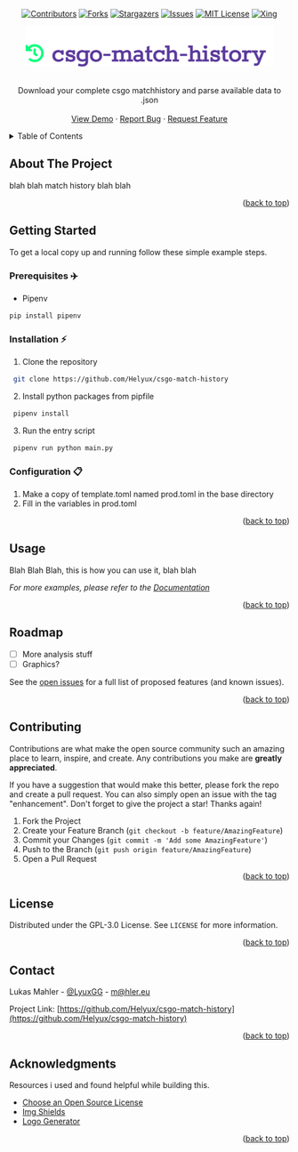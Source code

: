 <div id="top">
<!-- src: https://github.com/othneildrew/Best-README-Template -->
<!-- see: https://www.markdownguide.org/basic-syntax/#reference-style-links -->
</div>

<div id="shields" align="center">

<!-- PROJECT SHIELDS -->
[![Contributors][contributors-shield]][contributors-url]
[![Forks][forks-shield]][forks-url]
[![Stargazers][stars-shield]][stars-url]
[![Issues][issues-shield]][issues-url]
[![MIT License][license-shield]][license-url]
[![Xing][xing-shield]][xing-url]
</div>

<!-- PROJECT LOGO -->
<div align="center">
  <a href="https://github.com/Helyux/csgo-match-history">
    <img src="images/logo.png" alt="csgo-match-history">
  </a>
  <br><br>
  <p align="center">
    Download your complete csgo matchhistory and parse available data to .json
    <br><br>
    <a href="https://github.com/Helyux/csgo-match-history">View Demo</a>
    ·
    <a href="https://github.com/Helyux/csgo-match-history/issues">Report Bug</a>
    ·
    <a href="https://github.com/Helyux/csgo-match-history/issues">Request Feature</a>
  </p>
</div>


<!-- TABLE OF CONTENTS -->
<details>
  <summary>Table of Contents</summary>
  <ol>
    <li>
      <a href="#about-the-project">About The Project</a>
    </li>
    <li>
      <a href="#getting-started">Getting Started</a>
      <ul>
        <li><a href="#prerequisites-airplane">Prerequisites :airplane:</a></li>
        <li><a href="#installation-zap">Installation :zap:</a></li>
        <li><a href="#configuration--clipboard">Configuration :clipboard:</a></li>
      </ul>
    </li>
    <li><a href="#usage">Usage</a></li>
    <li><a href="#roadmap">Roadmap</a></li>
    <li><a href="#contributing">Contributing</a></li>
    <li><a href="#license">License</a></li>
    <li><a href="#contact">Contact</a></li>
    <li><a href="#acknowledgments">Acknowledgments</a></li>
  </ol>
</details>


<!-- ABOUT THE PROJECT -->
## About The Project

<!-- [![Product Name Screen Shot][product-screenshot]](https://example.com) -->

blah blah match history blah blah

<p align="right">(<a href="#top">back to top</a>)</p>


<!-- GETTING STARTED -->
## Getting Started

To get a local copy up and running follow these simple example steps.

### Prerequisites :airplane:
  
* Pipenv
```sh
pip install pipenv
```

### Installation :zap:

1. Clone the repository
  ```sh
   git clone https://github.com/Helyux/csgo-match-history
  ```
2. Install python packages from pipfile
  ```sh
   pipenv install
  ```
3. Run the entry script
  ```sh
   pipenv run python main.py
  ```

### Configuration  :clipboard:
1. Make a copy of template.toml named prod.toml in the base directory
2. Fill in the variables in prod.toml

<p align="right">(<a href="#top">back to top</a>)</p>


<!-- USAGE EXAMPLES -->
## Usage

Blah Blah Blah, this is how you can use it, blah blah

_For more examples, please refer to the [Documentation](https://example.com)_

<p align="right">(<a href="#top">back to top</a>)</p>


<!-- ROADMAP -->
## Roadmap

- [ ] More analysis stuff
- [ ] Graphics?

See the [open issues](https://github.com/Helyux/csgo-match-history/issues) for a full list of proposed features (and known issues).

<p align="right">(<a href="#top">back to top</a>)</p>


<!-- CONTRIBUTING -->
## Contributing

Contributions are what make the open source community such an amazing place to learn, inspire, and create. Any contributions you make are **greatly appreciated**.

If you have a suggestion that would make this better, please fork the repo and create a pull request. You can also simply open an issue with the tag "enhancement".
Don't forget to give the project a star! Thanks again!

1. Fork the Project
2. Create your Feature Branch (`git checkout -b feature/AmazingFeature`)
3. Commit your Changes (`git commit -m 'Add some AmazingFeature'`)
4. Push to the Branch (`git push origin feature/AmazingFeature`)
5. Open a Pull Request

<p align="right">(<a href="#top">back to top</a>)</p>


<!-- LICENSE -->
## License

Distributed under the GPL-3.0 License. See `LICENSE` for more information.

<p align="right">(<a href="#top">back to top</a>)</p>


<!-- CONTACT -->
## Contact

Lukas Mahler - [@LyuxGG](https://twitter.com/LyuxGG) - [m@hler.eu](mailto:m@hler.eu)

Project Link: [https://github.com/Helyux/csgo-match-history](https://github.com/Helyux/csgo-match-history)

<p align="right">(<a href="#top">back to top</a>)</p>


<!-- ACKNOWLEDGMENTS -->
## Acknowledgments

Resources i used and found helpful while building this.

* [Choose an Open Source License](https://choosealicense.com)
* [Img Shields](https://shields.io)
* [Logo Generator](https://creecros.github.io/simple_logo_gen)

<p align="right">(<a href="#top">back to top</a>)</p>


<!-- MARKDOWN LINKS & IMAGES -->
<!-- https://www.markdownguide.org/basic-syntax/#reference-style-links -->
[contributors-shield]: https://img.shields.io/github/contributors/Helyux/csgo-inventory-tracker.svg?style=for-the-badge
[contributors-url]: https://github.com/Helyux/csgo-match-history/graphs/contributors
[forks-shield]: https://img.shields.io/github/forks/Helyux/csgo-inventory-tracker.svg?style=for-the-badge
[forks-url]: https://github.com/Helyux/csgo-match-history/network/members
[stars-shield]: https://img.shields.io/github/stars/Helyux/csgo-inventory-tracker.svg?style=for-the-badge
[stars-url]: https://github.com/Helyux/csgo-match-history/stargazers
[issues-shield]: https://img.shields.io/github/issues/Helyux/csgo-inventory-tracker.svg?style=for-the-badge
[issues-url]: https://github.com/Helyux/csgo-match-history/issues
[license-shield]: https://img.shields.io/github/license/Helyux/csgo-inventory-tracker.svg?style=for-the-badge
[license-url]: https://github.com/Helyux/csgo-match-history/blob/master/LICENSE
[xing-shield]: https://img.shields.io/static/v1?style=for-the-badge&message=Xing&color=006567&logo=Xing&logoColor=FFFFFF&label
[xing-url]: https://www.xing.com/profile/Lukas_Mahler10
